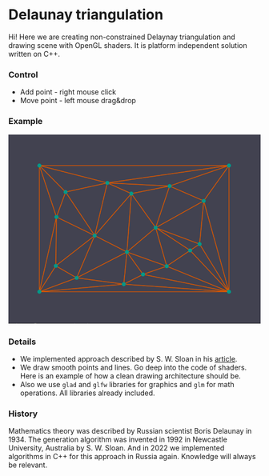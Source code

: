 # Delaunay triangulation
Hi! Here we are creating non-constrained Delaynay triangulation and drawing scene with OpenGL shaders. It is  platform independent solution written on C++.

### Control
* Add point - right mouse click     
* Move point - left mouse drag&drop

### Example
![Screen](./data/images/screen.png)


### Details
* We implemented approach described by S. W. Sloan in his [article](./data/articles/A-fast-algortithm-for-generating-constrained-Delaunay-triangulations.pdf).
* We draw smooth points and lines. Go deep into the code of shaders. Here is an example of how a clean drawing architecture should be.
* Also we use `glad` and `glfw` libraries for graphics and `glm` for math operations. All libraries already included.


### History
Mathematics theory was described by Russian scientist Boris Delaunay in 1934. The generation algorithm was invented in 1992 in Newcastle University, Australia by S. W. Sloan. And in 2022 we implemented algorithms in C++ for this approach in Russia again. Knowledge will always be relevant.



